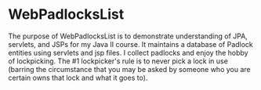 # WebPadlocksList

The purpose of WebPadlocksList is to demonstrate understanding of JPA, servlets, and JSPs for my Java II course. It maintains a database of Padlock entities using servlets and jsp files. I collect padlocks and enjoy the hobby of lockpicking. The #1 lockpicker's rule is to never pick a lock in use (barring the circumstance that you may be asked by someone who you are certain owns that lock and what it goes to).